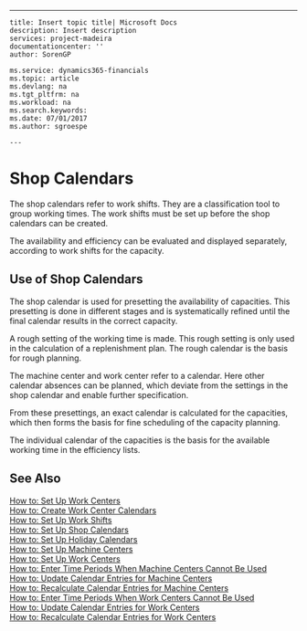 ---
    title: Insert topic title| Microsoft Docs
    description: Insert description
    services: project-madeira
    documentationcenter: ''
    author: SorenGP

    ms.service: dynamics365-financials
    ms.topic: article
    ms.devlang: na
    ms.tgt_pltfrm: na
    ms.workload: na
    ms.search.keywords:
    ms.date: 07/01/2017
    ms.author: sgroespe

    ---
# Shop Calendars
The shop calendars refer to work shifts. They are a classification tool to group working times. The work shifts must be set up before the shop calendars can be created.  
  
 The availability and efficiency can be evaluated and displayed separately, according to work shifts for the capacity.  
  
## Use of Shop Calendars  
 The shop calendar is used for presetting the availability of capacities. This presetting is done in different stages and is systematically refined until the final calendar results in the correct capacity.  
  
 A rough setting of the working time is made. This rough setting is only used in the calculation of a replenishment plan. The rough calendar is the basis for rough planning.  
  
 The machine center and work center refer to a calendar. Here other calendar absences can be planned, which deviate from the settings in the shop calendar and enable further specification.  
  
 From these presettings, an exact calendar is calculated for the capacities, which then forms the basis for fine scheduling of the capacity planning.  
  
 The individual calendar of the capacities is the basis for the available working time in the efficiency lists.  
  
## See Also  
 [How to: Set Up Work Centers](../FullExperience/how-to-set-up-work-centers.md)   
 [How to: Create Work Center Calendars](../FullExperience/how-to-create-work-center-calendars.md)   
 [How to: Set Up Work Shifts](../FullExperience/how-to-set-up-work-shifts.md)   
 [How to: Set Up Shop Calendars](../FullExperience/how-to-set-up-shop-calendars.md)   
 [How to: Set Up Holiday Calendars](../FullExperience/how-to-set-up-holiday-calendars.md)   
 [How to: Set Up Machine Centers](../FullExperience/how-to-set-up-machine-centers.md)   
 [How to: Set Up Work Centers](../FullExperience/how-to-set-up-work-centers.md)   
 [How to: Enter Time Periods When Machine Centers Cannot Be Used](../FullExperience/how-to-enter-time-periods-when-machine-centers-cannot-be-used.md)   
 [How to: Update Calendar Entries for Machine Centers](../FullExperience/how-to-update-calendar-entries-for-machine-centers.md)   
 [How to: Recalculate Calendar Entries for Machine Centers](../FullExperience/how-to-recalculate-calendar-entries-for-machine-centers.md)   
 [How to: Enter Time Periods When Work Centers Cannot Be Used](../FullExperience/how-to-enter-time-periods-when-work-centers-cannot-be-used.md)   
 [How to: Update Calendar Entries for Work Centers](../FullExperience/how-to-update-calendar-entries-for-work-centers.md)   
 [How to: Recalculate Calendar Entries for Work Centers](../FullExperience/how-to-recalculate-calendar-entries-for-work-centers.md)